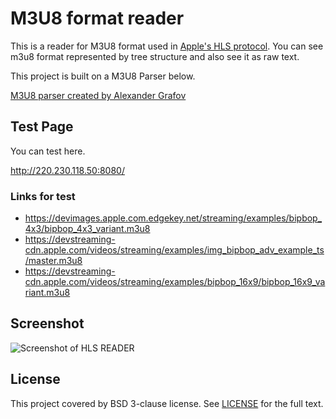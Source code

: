 # M3U8 format reader
This is a reader for M3U8 format used in [Apple's HLS protocol](https://developer.apple.com/streaming/). You can see m3u8 format represented by tree structure and also see it as raw text. 

This project is built on a M3U8 Parser below.

[M3U8 parser created by Alexander Grafov](https://github.com/grafov/m3u8)

## Test Page
You can test here.

http://220.230.118.50:8080/

### Links for test
* https://devimages.apple.com.edgekey.net/streaming/examples/bipbop_4x3/bipbop_4x3_variant.m3u8
* https://devstreaming-cdn.apple.com/videos/streaming/examples/img_bipbop_adv_example_ts/master.m3u8
* https://devstreaming-cdn.apple.com/videos/streaming/examples/bipbop_16x9/bipbop_16x9_variant.m3u8


## Screenshot
![Screenshot of HLS READER](https://github.com/jeongmin/hls-reader/blob/master/screenshot.png?raw=true)

## License
This project covered by BSD 3-clause license. See [LICENSE](LICENSE) for the full text.
